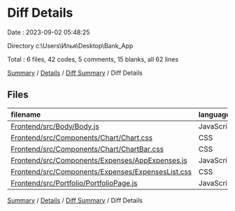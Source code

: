 # Diff Details

Date : 2023-09-02 05:48:25

Directory c:\\Users\\Илья\\Desktop\\Bank_App

Total : 6 files,  42 codes, 5 comments, 15 blanks, all 62 lines

[Summary](results.md) / [Details](details.md) / [Diff Summary](diff.md) / Diff Details

## Files
| filename | language | code | comment | blank | total |
| :--- | :--- | ---: | ---: | ---: | ---: |
| [Frontend/src/Body/Body.js](/Frontend/src/Body/Body.js) | JavaScript | 21 | 5 | 9 | 35 |
| [Frontend/src/Components/Chart/Chart.css](/Frontend/src/Components/Chart/Chart.css) | CSS | 3 | 0 | 1 | 4 |
| [Frontend/src/Components/Chart/ChartBar.css](/Frontend/src/Components/Chart/ChartBar.css) | CSS | 1 | 0 | 0 | 1 |
| [Frontend/src/Components/Expenses/AppExpenses.js](/Frontend/src/Components/Expenses/AppExpenses.js) | JavaScript | 3 | 0 | 1 | 4 |
| [Frontend/src/Components/Expenses/ExpensesList.css](/Frontend/src/Components/Expenses/ExpensesList.css) | CSS | 14 | 0 | 3 | 17 |
| [Frontend/src/Portfolio/PortfolioPage.js](/Frontend/src/Portfolio/PortfolioPage.js) | JavaScript | 0 | 0 | 1 | 1 |

[Summary](results.md) / [Details](details.md) / [Diff Summary](diff.md) / Diff Details